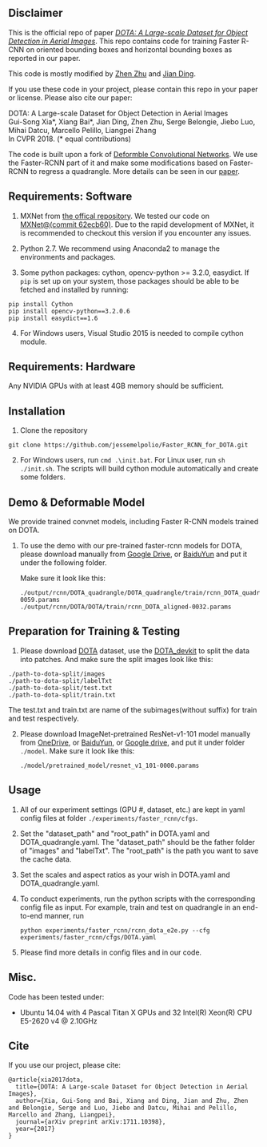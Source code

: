## Disclaimer
This is the official repo of paper [_DOTA: A Large-scale Dataset for Object Detection in Aerial Images_](https://arxiv.org/abs/1711.10398). This repo contains code for training Faster R-CNN on oriented bounding boxes and horizontal bounding boxes as reported in our paper.

This code is mostly modified by [Zhen Zhu](https://github.com/jessemelpolio) and [Jian Ding](https://github.com/dingjiansw101).

If you use these code in your project, please contain this repo in your paper or license. Please also cite our paper:

DOTA: A Large-scale Dataset for Object Detection in Aerial Images  
Gui-Song Xia\*, Xiang Bai\*, Jian Ding, Zhen Zhu, Serge Belongie, Jiebo Luo, Mihai Datcu, Marcello Pelillo, Liangpei Zhang  
In CVPR 2018. (* equal contributions)

The code is built upon a fork of [Deformble Convolutional Networks](https://github.com/msracver/Deformable-ConvNets).
We use the Faster-RCNN part of it and make some modifications based on Faster-RCNN to regress a quadrangle. More details can be seen in our [paper](https://arxiv.org/abs/1711.10398).

## Requirements: Software

1. MXNet from [the offical repository](https://github.com/dmlc/mxnet). We tested our code on [MXNet@(commit 62ecb60)](https://github.com/dmlc/mxnet/tree/62ecb60). Due to the rapid development of MXNet, it is recommended to checkout this version if you encounter any issues. 

2. Python 2.7. We recommend using Anaconda2 to manage the environments and packages.

3. Some python packages: cython, opencv-python >= 3.2.0, easydict. If `pip` is set up on your system, those packages should be able to be fetched and installed by running:
```
pip install Cython
pip install opencv-python==3.2.0.6
pip install easydict==1.6
```
4. For Windows users, Visual Studio 2015 is needed to compile cython module.


## Requirements: Hardware

Any NVIDIA GPUs with at least 4GB memory should be sufficient. 

## Installation

1. Clone the repository
~~~
git clone https://github.com/jessemelpolio/Faster_RCNN_for_DOTA.git
~~~
2. For Windows users, run ``cmd .\init.bat``. For Linux user, run `sh ./init.sh`. The scripts will build cython module automatically and create some folders.

## Demo & Deformable Model

We provide trained convnet models, including Faster R-CNN models trained on DOTA.

1. To use the demo with our pre-trained faster-rcnn models for DOTA, please download manually from [Google Drive](https://drive.google.com/open?id=1b6P-UMaBBpMPlcgvc38dMToPAa_Gyu6F), or [BaiduYun](https://pan.baidu.com/s/1YuB5ib7O-Ori1ZpiGf8Egw) and put it under the following folder.

	Make sure it look like this:
	```
    ./output/rcnn/DOTA_quadrangle/DOTA_quadrangle/train/rcnn_DOTA_quadrangle-0059.params
	./output/rcnn/DOTA/DOTA/train/rcnn_DOTA_aligned-0032.params
	```


## Preparation for Training & Testing

<!-- For R-FCN/Faster R-CNN\: -->

1. Please download [DOTA](https://captain-whu.github.io/DOTA/dataset.html) dataset, use the [DOTA_devkit](https://github.com/CAPTAIN-WHU/DOTA_devkit) to split the data into patches. And make sure the split images look like this:
```
./path-to-dota-split/images
./path-to-dota-split/labelTxt
./path-to-dota-split/test.txt
./path-to-dota-split/train.txt
```
The test.txt and train.txt are name of the subimages(without suffix) for train and test respectively.


2. Please download ImageNet-pretrained ResNet-v1-101 model manually from [OneDrive](https://1drv.ms/u/s!Am-5JzdW2XHzhqMEtxf1Ciym8uZ8sg), or [BaiduYun](https://pan.baidu.com/s/1YuB5ib7O-Ori1ZpiGf8Egw#list/path=%2F), or [Google drive](https://drive.google.com/open?id=1b6P-UMaBBpMPlcgvc38dMToPAa_Gyu6F), and put it under folder `./model`. Make sure it look like this:
	```
	./model/pretrained_model/resnet_v1_101-0000.params
	```

## Usage

1. All of our experiment settings (GPU #, dataset, etc.) are kept in yaml config files at folder  `./experiments/faster_rcnn/cfgs`.

2. Set the "dataset_path" and "root_path" in DOTA.yaml and DOTA_quadrangle.yaml. The "dataset_path" should be the father folder of "images" and "labelTxt". The "root_path" is the path you want to save the cache data.

3. Set the scales and aspect ratios as your wish in DOTA.yaml and DOTA_quadrangle.yaml.

3. To conduct experiments, run the python scripts with the corresponding config file as input. For example, train and test on quadrangle in an end-to-end manner, run
    ```
	python experiments/faster_rcnn/rcnn_dota_e2e.py --cfg experiments/faster_rcnn/cfgs/DOTA.yaml
    ```
    <!-- A cache folder would be created automatically to save the model and the log under `output/rfcn_dcn_coco/`. -->
4. Please find more details in config files and in our code.

## Misc.

Code has been tested under:
<!-- 
- Ubuntu 14.04 with a Maxwell Titan X GPU and Intel Xeon CPU E5-2620 v2 @ 2.10GHz -->
- Ubuntu 14.04 with 4 Pascal Titan X GPUs and 32  Intel(R) Xeon(R) CPU E5-2620 v4 @ 2.10GHz
<!-- - Windows Server 2012 R2 with 8 K40 GPUs and Intel Xeon CPU E5-2650 v2 @ 2.60GHz
- Windows Server 2012 R2 with 4 Pascal Titan X GPUs and Intel Xeon CPU E5-2650 v4 @ 2.30GHz -->

## Cite

If you use our project, please cite:
```
@article{xia2017dota,
  title={DOTA: A Large-scale Dataset for Object Detection in Aerial Images},
  author={Xia, Gui-Song and Bai, Xiang and Ding, Jian and Zhu, Zhen and Belongie, Serge and Luo, Jiebo and Datcu, Mihai and Pelillo, Marcello and Zhang, Liangpei},
  journal={arXiv preprint arXiv:1711.10398},
  year={2017}
}
```


